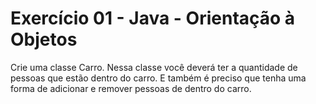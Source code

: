 # Exercício 01 - Java  - Orientação à Objetos
Crie uma classe Carro. Nessa classe você deverá ter a quantidade de pessoas que estão dentro do carro. E também é preciso que tenha uma forma de adicionar e remover pessoas de dentro do carro.
